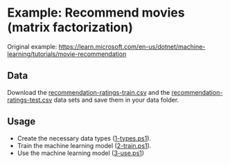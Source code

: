 # Example: Recommend movies (matrix factorization)

Original example: https://learn.microsoft.com/en-us/dotnet/machine-learning/tutorials/movie-recommendation

## Data

Download the [recommendation-ratings-train.csv](https://raw.githubusercontent.com/dotnet/machinelearning-samples/main/samples/csharp/getting-started/MatrixFactorization_MovieRecommendation/Data/recommendation-ratings-train.csv) and the [recommendation-ratings-test.csv](https://raw.githubusercontent.com/dotnet/machinelearning-samples/main/samples/csharp/getting-started/MatrixFactorization_MovieRecommendation/Data/recommendation-ratings-test.csv) data sets and save them in your data folder.

## Usage

- Create the necessary data types ([1-types.ps1](1-types.ps1)).
- Train the machine learning model ([2-train.ps1](2-train.ps1)).
- Use the machine learning model ([3-use.ps1](3-use.ps1))
